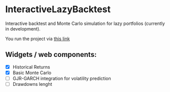 # InteractiveLazyBacktest

Interactive backtest and Monte Carlo simulation for lazy portfolios (currently in development).

You run the project via [this link](https://enexqnt-interactivelazybacktest-web-13fjcw.streamlitapp.com/)

## Widgets / web components:

 * [x] Historical Returns
 * [x] Basic Monte Carlo
 * [ ] GJR-GARCH integration for volatility prediction
 * [ ] Drawdowns lenght
